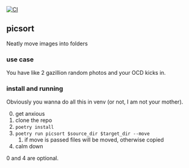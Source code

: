 [![CI](https://github.com/stefanSchinkel/picsort/actions/workflows/python.yaml/badge.svg?branch=dev)](https://github.com/stefanSchinkel/picsort/actions/workflows/python.yaml)
## picsort
Neatly move images into folders

### use case
You have like 2 gazillion random photos and your OCD kicks in.

### install and running
Obviously you wanna do all this in venv (or not, I am not your mother).

0. get anxious
1. clone the repo
2. `poetry install`
3. `poetry run picsort $source_dir $target_dir --move`
    1. if move is passed files will be moved, otherwise copied
4. calm down

0 and 4 are optional.
